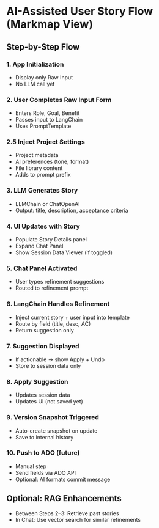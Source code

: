# AI-Assisted User Story Flow (Markmap View)

## Step-by-Step Flow

### 1. App Initialization
- Display only Raw Input
- No LLM call yet

### 2. User Completes Raw Input Form
- Enters Role, Goal, Benefit
- Passes input to LangChain
- Uses PromptTemplate

### 2.5 Inject Project Settings
- Project metadata
- AI preferences (tone, format)
- File library content
- Adds to prompt prefix

### 3. LLM Generates Story
- LLMChain or ChatOpenAI
- Output: title, description, acceptance criteria

### 4. UI Updates with Story
- Populate Story Details panel
- Expand Chat Panel
- Show Session Data Viewer (if toggled)

### 5. Chat Panel Activated
- User types refinement suggestions
- Routed to refinement prompt

### 6. LangChain Handles Refinement
- Inject current story + user input into template
- Route by field (title, desc, AC)
- Return suggestion only

### 7. Suggestion Displayed
- If actionable → show Apply + Undo
- Store to session data only

### 8. Apply Suggestion
- Updates session data
- Updates UI (not saved yet)

### 9. Version Snapshot Triggered
- Auto-create snapshot on update
- Save to internal history

### 10. Push to ADO (future)
- Manual step
- Send fields via ADO API
- Optional: AI formats commit message

## Optional: RAG Enhancements
- Between Steps 2–3: Retrieve past stories
- In Chat: Use vector search for similar refinements
